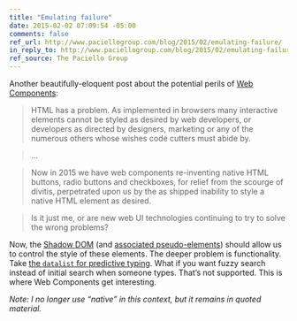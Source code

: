 ```yaml
---
title: "Emulating failure"
date: 2015-02-02 07:09:54 -05:00
comments: false
ref_url: http://www.paciellogroup.com/blog/2015/02/emulating-failure/
in_reply_to: http://www.paciellogroup.com/blog/2015/02/emulating-failure/
ref_source: The Paciello Group
---
```


Another beautifully-eloquent post about the potential perils of [Web Components](http://www.w3.org/wiki/WebComponents/):

> HTML has a problem. As implemented in browsers many interactive elements cannot be styled as desired by web developers, or developers as directed by designers, marketing or any of the numerous others whose wishes code cutters must abide by.

> …

> Now in 2015 we have web components re-inventing native HTML buttons, radio buttons and checkboxes, for relief from the scourge of divitis, perpetrated upon us by the as shipped inability to style a native HTML element as desired.

> Is it just me, or are new web UI technologies continuing to try to solve the wrong problems?

Now, the [Shadow DOM](http://glazkov.com/2011/01/14/what-the-heck-is-shadow-dom/) (and [associated pseudo-elements](https://gist.github.com/webtobesocial/aefd6e25064c08e0cc9a)) should allow us to control the style of these elements. The deeper problem is functionality. Take [the `datalist` for predictive typing](https://html.spec.whatwg.org/multipage/forms.html#the-datalist-element). What if you want fuzzy search instead of initial search when someone types. That’s not supported. This is where Web Components get interesting.

_Note: I no longer use “native” in this context, but it remains in quoted material._
